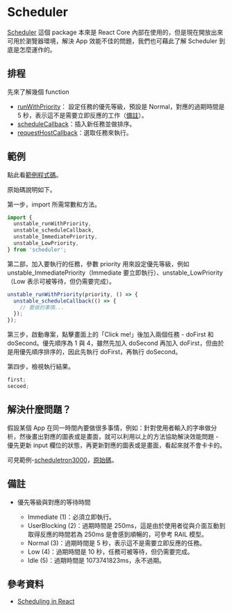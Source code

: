 # Scheduler

[Scheduler](https://www.npmjs.com/package/scheduler) 這個 package 本來是 React Core 內部在使用的，但是現在開放出來可用於瀏覽器環境，解決 App 效能不佳的問題，我們也可藉此了解 Scheduler 到底是怎麼運作的。

## 排程

先來了解幾個 function

- [runWithPriority](https://github.com/cythilya/react/blob/master/packages/scheduler/src/Scheduler.js#L295)： 設定任務的優先等級，預設是 Normal，對應的過期時間是 5 秒，表示這不是需要立即反應的工作（[備註](#備註)）。
- [scheduleCallback](https://github.com/cythilya/react/blob/master/packages/scheduler/src/Scheduler.js#L373)：插入新任務並做排序。
- [requestHostCallback](https://github.com/cythilya/react/blob/master/packages/scheduler/src/forks/SchedulerHostConfig.default.js#L317)：選取任務來執行。

## 範例

點此看[範例程式碼](https://github.com/cythilya/scheduler-demo)。

原始碼說明如下。

第一步，import 所需常數和方法。

```javascript
import {
  unstable_runWithPriority,
  unstable_scheduleCallback,
  unstable_ImmediatePriority,
  unstable_LowPriority,
} from 'scheduler';
```

第二部，加入要執行的任務，參數 priority 用來設定優先等級，例如 unstable_ImmediatePriority（Immediate 要立即執行）、unstable_LowPriority（Low 表示可被等待，但仍需要完成）。

```javascript
unstable_runWithPriority(priority, () => {
  unstable_scheduleCallback(() => {
    // 要做的事情...
  });
});
```

第三步，啟動專案，點擊畫面上的「Click me!」後加入兩個任務 - doFirst 和 doSecond。優先順序為 1 與 4，雖然先加入 doSecond 再加入 doFirst，但由於是用優先順序排序的，因此先執行 doFirst，再執行 doSecond。

第四步，檢視執行結果。

```javascript
first;
secoed;
```

## 解決什麼問題？

假設某個 App 在同一時間內要做很多事情，例如：針對使用者輸入的字串做分析，然後畫出對應的圖表或是畫面，就可以利用以上的方法協助解決效能問題 - 優先更新 input 欄位的狀態，再更新對應的圖表或是畫面，看起來就不會卡卡的。

可見範例-[scheduletron3000](https://github.com/philipp-spiess/scheduletron3000)，[原始碼](https://github.com/philipp-spiess/scheduletron3000/blob/async/src/index.js#L46)。

## 備註

- 優先等級與對應的等待時間

  - Immediate (1)：必須立即執行。
  - UserBlocking (2)：過期時間是 250ms，這是由於使用者從與介面互動到取得反應的時間若為 250ms 是會感到順暢的，可參考 RAIL 模型。
  - Normal (3)：過期時間是 5 秒，表示這不是需要立即反應的任務。
  - Low (4)：過期時間是 10 秒，任務可被等待，但仍需要完成。
  - Idle (5)：過期時間是 1073741823ms，永不過期。

## 參考資料

- [Scheduling in React](https://philippspiess.com/scheduling-in-react/)
